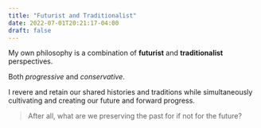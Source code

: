 ```yaml
---
title: "Futurist and Traditionalist"
date: 2022-07-01T20:21:17-04:00
draft: false
---
```

My own philosophy is a combination of **futurist** and **traditionalist** perspectives.

Both _progressive_ and _conservative_.

I revere and retain our shared histories and traditions while simultaneously cultivating and creating our future and forward progress.

> After all, what are we preserving the past for if not for the future?

<!-- 
i'm a combination of traditionalist and futurist
a conservative and progressive
i revere + retain histories + traditions
but also cultivate future + forward progress
what are we preserving past for
if not the future?
 -->
